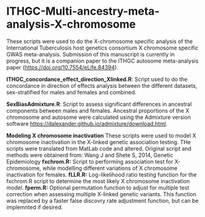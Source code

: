 # ITHGC-Multi-ancestry-meta-analysis-X-chromosome

These scripts were used to do the X-chromosome specific analysis of the International Tuberculosis host genetics consortium X chromosome specific GWAS meta-analysis. Submission of this manuscript is currently in progress, but it is a companion paper to the ITHGC autosome meta-analysis paper (https://doi.org/10.7554/eLife.84394). 

**ITHGC_concordance_effect_direction_Xlinked.R**: Script used to do the concordance in direction of effects analysis between the different datasets, sex-stratified for males and females and combined.

**SexBiasAdmixture.R**: Script to assess significant differences in ancestral components between males and females. Ancestral proportions of the X chromosome and autosome were calculated using the Admixture version software https://dalexander.github.io/admixture/download.html.  

**Modeling X chromosome inactivation**
These scripts were used to model X chromosome inactivation in the X-linked genetic association testing. THe scripts were translated from MatLab code and altered. Original script and methods were obtainerd from: Wang J and Shete S, 2014, Genetic Epidemiology
**fxchrom.R:** Script to performing association test for X-chromosome, while modelling different variations of X chromosome inactivation for females. 
**fLLR.R:** Log-likelihood ratio testing function for the fxchrom.R script to determine the most likely X chromosome inactivation model. 
**fperm.R:** Optional permutation function to adjust for multiple test correction when assessing multiple X-linked genetic variants. This function was replaced by a faster false discovry rate adjustment function, but can be implemnted if desired. 
